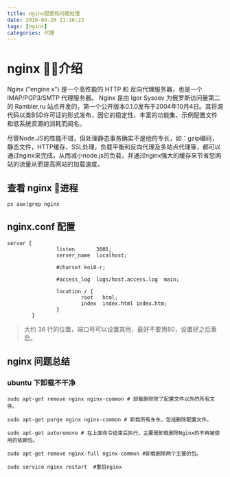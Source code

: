 ```yaml
---
title: nginx配置和问题处理
date: 2018-04-26 11:16:23
tags: [nginx]
categories: 代理
---
```

# nginx 介绍

Nginx ("engine x") 是一个高性能的 HTTP 和 反向代理服务器，也是一个 IMAP/POP3/SMTP 代理服务器。 Nginx 是由 Igor Sysoev 为俄罗斯访问量第二的 Rambler.ru 站点开发的，第一个公开版本0.1.0发布于2004年10月4日。其将源代码以类BSD许可证的形式发布，因它的稳定性、丰富的功能集、示例配置文件和低系统资源的消耗而闻名。

尽管Node.JS的性能不错，但处理静态事务确实不是他的专长，如：gzip编码，静态文件，HTTP缓存，SSL处理，负载平衡和反向代理及多站点代理等，都可以通过nginx来完成，从而减小node.js的负载，并通过nginx强大的缓存来节省您网站的流量从而提高网站的加载速度。

## 查看 nginx 进程

```t
ps aux|grep nginx
```

## nginx.conf 配置

```-t
server {
                listen       3001;
                server_name  localhost;

                #charset koi8-r;

                #access_log  logs/host.access.log  main;

                location / {
                        root   html;
                        index  index.html index.htm;
                }
        }
```
> 大约 36 行的位置，端口号可以设置其他，最好不要用80，设置好之后重启。

## nginx 问题总结

### ubuntu 下卸载不干净

```t
sudo apt-get remove nginx nginx-common # 卸载删除除了配置文件以外的所有文件。

sudo apt-get purge nginx nginx-common # 卸载所有东东，包括删除配置文件。

sudo apt-get autoremove # 在上面命令结束后执行，主要是卸载删除Nginx的不再被使用的依赖包。

sudo apt-get remove nginx-full nginx-common #卸载删除两个主要的包。

sudo service nginx restart  #重启nginx
```